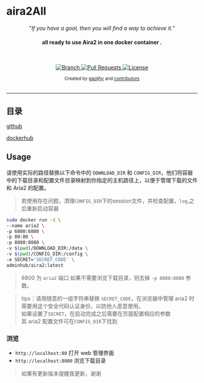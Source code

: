 # aira2All



<p align="center">"<i>If you have a goal, then you will find a way to achieve it.</i>"</p>

<h4 align="center">all ready to use  Aira2 in one docker container .</h4>

<br>

<p align="center">
  <a href="https://github.com/gaoljhy/aira2All/tree/master">
    <img src="https://img.shields.io/badge/Branch-master-green.svg?longCache=true"
        alt="Branch">
  </a>
  <a href="https://github.com/gaoljhy/aira2All/pulls">
    <img src="https://img.shields.io/badge/PRs-welcome-brightgreen.svg?longCache=true"
        alt="Pull Requests">
  </a>
  <a href="https://github.com/gaoljhy/aira2All/blob/master/LICENSE">
    <img src="https://img.shields.io/badge/License-MIT-blue.svg?longCache=true"
        alt="License">
  </a>
</p>

<div align="center">
  <sub>Created by
  <a href="http://grj321.com">gaoljhy</a> and
  <a href="https://github.com/gaoljhy/aira2All/contributors">
    contributors
  </a>
</div>

<br>

****

## 目录

[github](https://github.com/gaoljhy/aira2All)


[dockerhub](https://hub.docker.com/r/adminhub/aira2)

## Usage

请使用实际的路径替换以下命令中的 `DOWNLOAD_DIR` 和 `CONFIG_DIR`，他们将容器中的下载目录和配置文件目录映射到你指定的主机路径上，以便于管理下载的文件和 Aria2 的配置。

> 若使用存在问题，清理`CONFIG_DIR`下的session文件，并检查配置，`log`,之后重新启动容器


```sh
sudo docker run -d \
--name aria2 \
-p 6800:6800 \
-p 80:80 \
-p 8080:8080 \
-v $(pwd)/DOWNLOAD_DIR:/data \
-v $(pwd)/CONFIG_DIR:/config \
-e SECRET='SECRET_CODE' \
adminhub/aira2:latest
```


> 6800 为 `aria2` 端口
> 如果不需要浏览下载目录，则去掉 `-p 8080:8080` 参数。  

> tips：请用随意的一组字符串替换 `SECRET_CODE`，在浏览器中管理 aria2 时需要用这个安全代码认证身份，以防他人恶意使用。  
> 如果设置了`SECRET`，在启动完成之后需要在页面配置相应的参数  
> 其 aria2 配置文件可在`CONFIG_DIR`下找到

### 浏览

+ `http://localhost:80` 打开 web 管理界面
+ `http://localhost:8080` 浏览下载目录

> 如果有更新版本提醒我更新，谢谢
